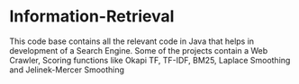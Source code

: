 Information-Retrieval
=====================

This code base contains all the relevant code in Java that helps in development of a Search Engine. Some of the projects contain a Web Crawler, Scoring functions like Okapi TF, TF-IDF, BM25, Laplace Smoothing and Jelinek-Mercer Smoothing

